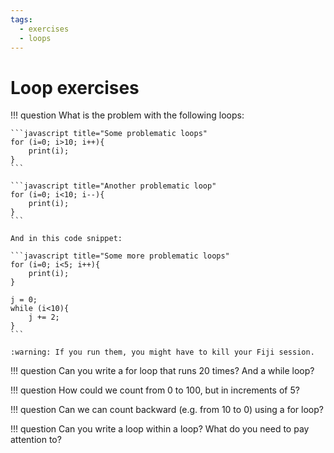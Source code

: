 ```yaml
---
tags:
  - exercises
  - loops
---
```

# Loop exercises

!!! question
    What is the problem with the following loops:

    ```javascript title="Some problematic loops"
    for (i=0; i>10; i++){
        print(i);
    }
    ```

    ```javascript title="Another problematic loop"
    for (i=0; i<10; i--){
        print(i);
    }
    ```

    And in this code snippet:

    ```javascript title="Some more problematic loops"
    for (i=0; i<5; i++){
        print(i);
    }

    j = 0;
    while (i<10){
        j += 2;
    }
    ```

    :warning: If you run them, you might have to kill your Fiji session.

!!! question
    Can you write a for loop that runs 20 times? And a while loop?

!!! question
    How could we count from 0 to 100, but in increments of 5?

!!! question
    Can we can count backward (e.g. from 10 to 0) using a for loop?

!!! question
    Can you write a loop within a loop? What do you need to pay attention to?
